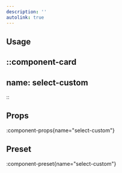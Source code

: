 ```yaml
---
description: ''
autolink: true
---
```


## Usage

::component-card
---
name: select-custom
---
::

## Props

:component-props{name="select-custom"}

## Preset

:component-preset{name="select-custom"}
